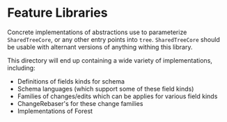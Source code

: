 # Feature Libraries

Concrete implementations of abstractions use to parameterize `SharedTreeCore`, or any other entry points into `tree`.
`SharedTreeCore` should be usable with alternant versions of anything withing this library.

This directory will end up containing a wide variety of implementations, including:

- Definitions of fields kinds for schema
- Schema languages (which support some of these field kinds)
- Families of changes/edits which can be applies for various field kinds
- ChangeRebaser's for these change families
- Implementations of Forest

